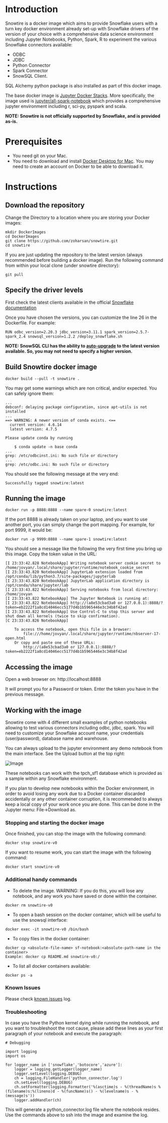 # Introduction

Snowtire is a docker image which aims to provide Snowflake users with a turn key docker environment already set-up with Snowflake drivers of the version of your choice with a comprehensive data science environment including Jupyter Notebooks, Python, Spark, R to experiment the various Snowflake connectors available: 

- ODBC
- JDBC
- Python Connector
- Spark Connector
- SnowSQL Client.

SQL Alchemy python package is also installed as part of this docker image.

The base docker image is [Jupyter Docker Stacks](https://github.com/jupyter/docker-stacks). More specifically, the image used is [jupyter/all-spark-notebook](https://jupyter-docker-stacks.readthedocs.io/en/latest/using/selecting.html#jupyter-all-spark-notebook) which provides a comprehensive jupyter environment including r, sci-py, pyspark and scala.

**NOTE: Snowtire is not officially supported by Snowflake, and is provided as-is.**

# Prerequisites

- You need git on your Mac.
- You need to download and install [Docker Desktop for Mac](https://hub.docker.com/editions/community/docker-ce-desktop-mac). You may need to create an account on Docker to be able to download it.

# Instructions

## Download the repository

Change the Directory to a location where you are storing your Docker images:

```
mkdir DockerImages
cd DockerImages
git clone https://github.com/zoharsan/snowtire.git
cd snowtire
```

If you are just updating the repository to the latest version (always recommended before building a docker image). Run the following command from within your local clone (under snowtire directory):

```
git pull

```

## Specify the driver levels

First check the latest clients available in the official [Snowflake documentation](https://docs.snowflake.net/manuals/release-notes/client-change-log.html#client-changes-by-version)

Once you have chosen the versions, you can customize the line 26 in the Dockerfile. For example:

```
RUN odbc_version=2.20.3 jdbc_version=3.11.1 spark_version=2.5.7-spark_2.4 snowsql_version=1.2.2 /deploy_snowflake.sh
```

**NOTE: SnowSQL CLI has the ability to [auto-upgrade](https://docs.snowflake.net/manuals/user-guide/snowsql-install-config.html#label-understanding-auto-upgrades) to the latest version available. So, you may not need to specify a higher version.**

## Build Snowtire docker image

```
docker build --pull -t snowtire .
```
You may get some warnings which are non critical, and/or expected. You can safely ignore them:
```
...
debconf: delaying package configuration, since apt-utils is not installed
...
==> WARNING: A newer version of conda exists. <==
  current version: 4.6.14
  latest version: 4.7.5

Please update conda by running

    $ conda update -n base conda
...
grep: /etc/odbcinst.ini: No such file or directory
...
grep: /etc/odbc.ini: No such file or directory
```

You should see the following message at the very end:
```
Successfully tagged snowtire:latest
```

## Running the image
```
docker run -p 8888:8888 --name spare-0 snowtire:latest
```
If the port 8888 is already taken on your laptop, and you want to use another port, you can simply change the port mapping. For example, for port 9999, it would be:
```
docker run -p 9999:8888 --name spare-1 snowtire:latest
```

You should see a message like the following the very first time you bring up this image. Copy the token value in the URL:
```
[I 23:33:42.828 NotebookApp] Writing notebook server cookie secret to /home/jovyan/.local/share/jupyter/runtime/notebook_cookie_secret
[I 23:33:43.820 NotebookApp] JupyterLab extension loaded from /opt/conda/lib/python3.7/site-packages/jupyterlab
[I 23:33:43.820 NotebookApp] JupyterLab application directory is /opt/conda/share/jupyter/lab
[I 23:33:43.822 NotebookApp] Serving notebooks from local directory: /home/jovyan
[I 23:33:43.822 NotebookApp] The Jupyter Notebook is running at:
[I 23:33:43.822 NotebookApp] http://(a8e53cbad3a0 or 127.0.0.1):8888/?token=eb2222f1a8cd14046ecc5177d4b1b5965446e3c34b8f42ad
[I 23:33:43.822 NotebookApp] Use Control-C to stop this server and shut down all kernels (twice to skip confirmation).
[C 23:33:43.826 NotebookApp] 
    
    To access the notebook, open this file in a browser:
        file:///home/jovyan/.local/share/jupyter/runtime/nbserver-17-open.html
    Or copy and paste one of these URLs:
        http://(a8e53cbad3a0 or 127.0.0.1):8888/?token=eb2222f1a8cd14046ecc5177d4b1b5965446e3c34b8f42ad
```

## Accessing the image

Open a web browser on: http://localhost:8888

It will prompt you for a Password or token. Enter the token you have in the previous message.

## Working with the image

Snowtire come with 4 different small examples of python notebooks allowing to test various connectors including odbc, jdbc, spark. You will need to customize your Snowflake account name, your credentials (user/password), database name and warehouse.

You can always upload to the jupyter environment any demo notebook from the main interface. See the Upload button at the top right:

![Image](https://github.com/zoharsan/snowflake-jupyter-extras/blob/master/Notebooks.png)

These notebooks can work with the tpch_sf1 database which is provided as a sample within any Snowflake environment.

If you plan to develop new notebooks within the Docker environment, in order to avoid losing any work due to a Docker container discarded accidentally or any other container corruption, it is recommended to always keep a local copy of your work once you are done. This can be done in the Jupyter menu: File->Download as.

### Stopping and starting the docker image

Once finished, you can stop the image with the following command:
```
docker stop snowtire-v0
```
If you want to resume work, you can start the image with the following command:
```
docker start snowtire-v0
```

### Additional handy commands

- To delete the image. WARNING: If you do this, you will lose any notebook, and any work you have saved or done within the container.
```
docker rm snowtire-v0
```
- To open a bash session on the docker container, which will be useful to use the snowsql interface:
```
docker exec -it snowtire-v0 /bin/bash
```
- To copy files in the docker container:
```
docker cp <absolute-file-name> sf-notebook:<absolute-path-name in the container>
Example: docker cp README.md snowtire-v0:/
```
- To list all docker containers available:
```
docker ps -a
```

### Known Issues

Please check [known issues](known_issues.md) log. 

### Troubleshooting

In case you have the Python kernel dying while running the notebook, and you want to troubleshoot the root cause, please add these lines as your first paragraph of your notebook and execute the paragraph:
```
# Debugging

import logging
import os
  
for logger_name in ['snowflake','botocore','azure']:
    logger = logging.getLogger(logger_name)
    logger.setLevel(logging.DEBUG)
    ch = logging.FileHandler('python_connector.log')
    ch.setLevel(logging.DEBUG)
    ch.setFormatter(logging.Formatter('%(asctime)s - %(threadName)s %(filename)s:%(lineno)d - %(funcName)s() - %(levelname)s - %(message)s'))
    logger.addHandler(ch)
```
This will generate a python_connector.log file where the notebook resides. Use the commands above to ssh into the image and examine the log.
